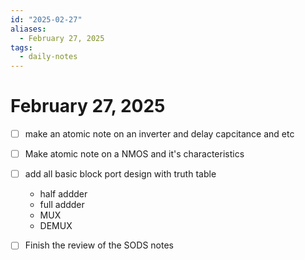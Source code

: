 ```yaml
---
id: "2025-02-27"
aliases:
  - February 27, 2025
tags:
  - daily-notes
---
```


# February 27, 2025


- [ ] make an atomic note on an inverter and delay capcitance and etc 
- [ ] Make atomic note on a NMOS and it's characteristics
- [ ] add all basic block port design with truth table 
    - half addder
    - full addder
    - MUX
    - DEMUX
- [ ] Finish the review of the SODS notes 

